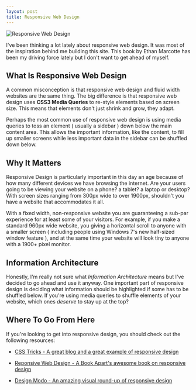 ```yaml
---
layout: post
title: Responsive Web Design
---
```


<img src="{{ site.url }}/images/RWD-feature.png" alt="Responsive Web Design"/>

I've been thinking a lot lately about responsive web design. It was most of the inspiration behind me building this site. This book by Ethan Marcotte has been my driving force lately but I don't want to get ahead of myself.

## What Is Responsive Web Design

A common misconception is that responsive web design and fluid width websites are the same thing. The big difference is that responsive web design uses **CSS3 Media Queries** to re-style elements based on screen size. This means that elements don't just shrink and grow, they adapt.

Perhaps the most common use of responsive web design is using media queries to toss an element ( usually a sidebar ) down below the main content area. This allows the important information, like the content, to fill up smaller screens while less important data in the sidebar can be shuffled down below.

## Why It Matters

Responsive Design is particularly important in this day an age because of how many different devices we have browsing the internet.  Are your users going to be viewing your website on a phone? a tablet? a laptop or desktop? With screen sizes ranging from 300px wide to over 1900px, shouldn't you have a website that accommodates it all.

With a fixed width, non-responsive website you are guaranteeing a sub-par experience for at least some of your visitors. For example, if you make a standard 960px wide website, you giving a horizontal scroll to anyone with a smaller screen ( including people using Windows 7's new half-sized window feature ), and at the same time your website will look tiny to anyone with a 1900+ pixel monitor.

## Information Architecture

Honestly, I'm really not sure what *Information Architecture* means but I've decided to go ahead and use it anyway. One important part of responsive design is deciding what information should be highlighted if some has to be shuffled below. If you're using media queries to shuffle elements of your website, which ones *deserve* to stay up at the top?

## Where To Go From Here

If you're looking to get into responsive design, you should check out the following resources:

+ <a href="http://css-tricks.com/">CSS Tricks - A great blog and a great example of responsive design</a>

+ <a href="http://www.abookapart.com/products/responsive-web-design">Reponsive Web Design - A Book Apart's awesome book on responsive design</a>

+ <a href="http://designmodo.com/responsive-design-examples/">Design Modo - An amazing visual round-up of responsive design</a>